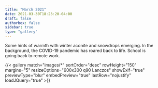 ```yaml
---
title: "March 2021"
date: 2021-03-30T18:23:20-04:00
draft: false
authorbox: false
sidebar: true
type: "gallery"
---
```

Some hints of warmth with winter aconite and snowdrops emerging. In the background, the COVID-19 pandemic has roared back to life. School is going back to remote work.

<!--more-->
{{< gallery match="images/*" sortOrder="desc" rowHeight="150" margins="5" resizeOptions="600x300 q90 Lanczos" showExif="true" previewType="blur" embedPreview="true" lastRow="nojustify" loadJQuery="true" >}}
